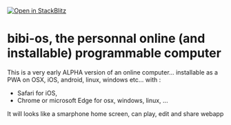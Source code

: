 [![Open in StackBlitz](https://developer.stackblitz.com/img/open_in_stackblitz.svg)](https://stackblitz.com/~/github.com/bibisixtynine/bibi-os)

# bibi-os, the personnal online (and installable) programmable computer

This is a very early ALPHA version of an online computer... installable as a PWA on OSX, iOS, android, linux, windows etc... with :
- Safari for iOS,
- Chrome or microsoft Edge for osx, windows, linux, ...

It will looks like a smarphone home screen, can play, edit and share webapp